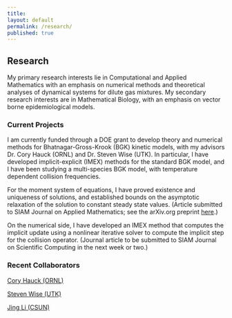 ```yaml
---
title:
layout: default
permalink: /research/
published: true
---
```


## Research

My primary research interests lie in Computational and Applied Mathematics with an emphasis on numerical methods and theoretical analyses of dynamical systems for dilute gas mixtures. My secondary research interests are in Mathematical Biology, with an emphasis on vector borne epidemiological models.

### Current Projects

I am currently funded through a DOE grant to develop theory and numerical methods for Bhatnagar-Gross-Krook (BGK) kinetic models, with my advisors Dr. Cory Hauck (ORNL) and Dr. Steven Wise (UTK). In particular, I have developed implicit-explicit (IMEX) methods for the standard BGK model, and I have been studying a multi-species BGK model, with temperature dependent collision frequencies.

For the moment system of equations, I have proved existence and uniqueness of solutions, and established bounds on the asymptotic relaxation of the solution to constant steady state values. (Article submitted to SIAM Journal on Applied Mathematics; see the arXiv.org preprint [here](https://arxiv.org/abs/2310.12885).) 

On the numerical side, I have developed an IMEX method that computes the implicit update using a nonlinear iterative solver to compute the implicit step for the collision operator. (Journal article to be submitted to SIAM Journal on Scientific Computing in the next week or two.)


### Recent Collaborators

[Cory Hauck (ORNL)](https://www.ornl.gov/staff-profile/cory-d-hauck)

[Steven Wise (UTK)](https://stevenmwise.github.io/)

[Jing Li (CSUN)](http://www.csun.edu/~jingli/)